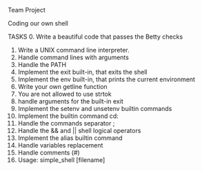 Team Project

Coding our own shell

TASKS
0. Write a beautiful code that passes the Betty checks
1. Write a UNIX command line interpreter.
2. Handle command lines with arguments
3. Handle the PATH
4. Implement the exit built-in, that exits the shell
5. Implement the env built-in, that prints the current environment
6. Write your own getline function
7. You are not allowed to use strtok
8. handle arguments for the built-in exit
9. Implement the setenv and unsetenv builtin commands
10. Implement the builtin command cd:
11. Handle the commands separator ;
12. Handle the && and || shell logical operators
13. Implement the alias builtin command
14. Handle variables replacement
15. Handle comments (#)
16. Usage: simple_shell [filename]

